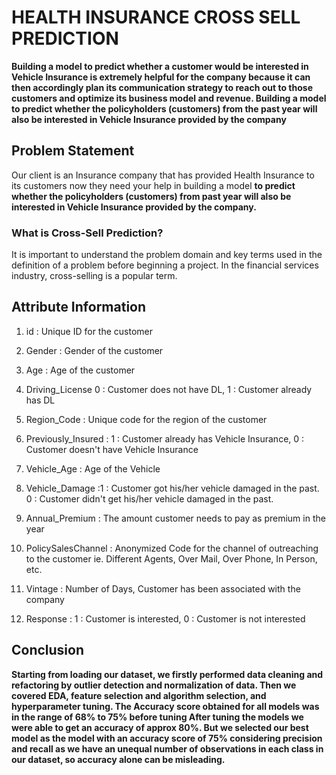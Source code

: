 # HEALTH INSURANCE CROSS SELL PREDICTION


**Building a model to predict whether a customer would be interested in Vehicle Insurance is extremely helpful for the company because it can then accordingly plan its communication strategy to reach out to those customers and optimize its business model and revenue. Building a model to predict whether the policyholders (customers) from the past year will also be interested in Vehicle Insurance provided by the company**

## **Problem Statement**
Our client is an Insurance company that has provided Health Insurance to its customers now they need your help in building a model **to predict whether the policyholders (customers) from past year will also be interested in Vehicle Insurance provided by the company.**

### **What is Cross-Sell Prediction?**


 It is important to understand the problem domain and key terms used in the definition of a problem before beginning a project. In the financial services industry, cross-selling is a popular term.


## **Attribute Information**

1. id :	Unique ID for the customer

2. Gender	: Gender of the customer

3. Age :	Age of the customer

4. Driving_License	0 : Customer does not have DL, 1 : Customer already has DL

5. Region_Code :	Unique code for the region of the customer

6. Previously_Insured	: 1 : Customer already has Vehicle Insurance, 0 : Customer doesn't have Vehicle Insurance

7. Vehicle_Age :	Age of the Vehicle

8. Vehicle_Damage	 :1 : Customer got his/her vehicle damaged in the past. 0 : Customer didn't get his/her vehicle damaged in the past.

9. Annual_Premium	: The amount customer needs to pay as premium in the year

10. PolicySalesChannel :	Anonymized Code for the channel of outreaching to the customer ie. Different Agents, Over Mail, Over Phone, In Person, etc.

11. Vintage :	Number of Days, Customer has been associated with the company

12. Response :	1 : Customer is interested, 0 : Customer is not interested

## **Conclusion**

**Starting from loading our dataset, we firstly performed data cleaning and refactoring by outlier detection and normalization of data. Then we covered EDA, feature selection and algorithm selection, and hyperparameter tuning. The Accuracy score obtained for all models was in the range of 68% to 75% before tuning After tuning the models we were able to get an accuracy of approx 80%. But we selected our best model as the model with an accuracy score of 75% considering precision and recall as we have an unequal number of observations in each class in our dataset, so accuracy alone can be misleading.**

